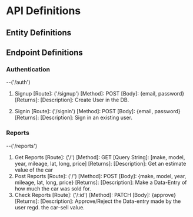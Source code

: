 # API Definitions

## Entity Definitions

## Endpoint Definitions

### Authentication

--('/auth')

1. Signup
   [Route]: ('/signup')
   [Method]: POST
   [Body]: {email, password}
   [Returns]:
   [Description]: Create User in the DB.

2. Signin
   [Route]: ('/signin')
   [Method]: POST
   [Body]: {email, password}
   [Returns]:
   [Description]: Sign in an existing user.

### Reports

--('/reports')

1. Get Reports
   [Route]: ('/')
   [Method]: GET
   [Query String]: [make, model, year, mileage, lat, long, price]
   [Returns]:
   [Description]: Get an estimate value of the car
2. Post Reports
   [Route]: ('/')
   [Method]: POST
   [Body]: {make, model, year, mileage, lat, long, price}
   [Returns]:
   [Description]: Make a Data-Entry of how much the car was sold for.
3. Check Reports
   [Route]: ('/:id')
   [Method]: PATCH
   [Body]: {approve}
   [Returns]:
   [Description]: Approve/Reject the Data-entry made by the user regd. the car-sell value.
